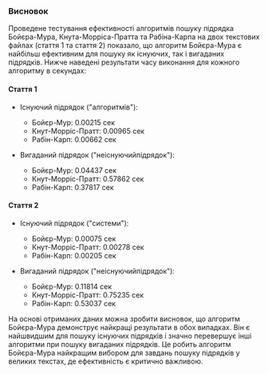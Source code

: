 ### Висновок

Проведене тестування ефективності алгоритмів пошуку підрядка Бойєра-Мура, Кнута-Морріса-Пратта та Рабіна-Карпа на двох текстових файлах (стаття 1 та стаття 2) показало, що алгоритм Бойєра-Мура є найбільш ефективним для пошуку як існуючих, так і вигаданих підрядків. Нижче наведені результати часу виконання для кожного алгоритму в секундах:

#### Стаття 1

- Існуючий підрядок ("алгоритмів"):

  - Бойєр-Мур: 0.00215 сек
  - Кнут-Морріс-Пратт: 0.00965 сек
  - Рабін-Карп: 0.00662 сек

- Вигаданий підрядок ("неіснуючийпідрядок"):
  - Бойєр-Мур: 0.04437 сек
  - Кнут-Морріс-Пратт: 0.57862 сек
  - Рабін-Карп: 0.37817 сек

#### Стаття 2

- Існуючий підрядок ("системи"):

  - Бойєр-Мур: 0.00075 сек
  - Кнут-Морріс-Пратт: 0.00278 сек
  - Рабін-Карп: 0.00205 сек

- Вигаданий підрядок ("неіснуючийпідрядок"):
  - Бойєр-Мур: 0.11814 сек
  - Кнут-Морріс-Пратт: 0.75235 сек
  - Рабін-Карп: 0.53037 сек

На основі отриманих даних можна зробити висновок, що алгоритм Бойєра-Мура демонструє найкращі результати в обох випадках. Він є найшвидшим для пошуку існуючих підрядків і значно перевершує інші алгоритми при пошуку вигаданих підрядків. Це робить алгоритм Бойєра-Мура найкращим вибором для завдань пошуку підрядків у великих текстах, де ефективність є критично важливою.
